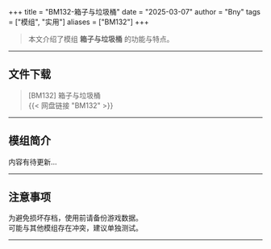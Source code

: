 +++
title = "BM132-箱子与垃圾桶"
date = "2025-03-07"
author = "Bny"
tags = ["模组", "实用"]
aliases = ["BM132"]
+++

> 本文介绍了模组 **箱子与垃圾桶** 的功能与特点。

---

## 文件下载

> [BM132] 箱子与垃圾桶  
{{< 网盘链接 "BM132" >}}  

---

## 模组简介

>  
内容有待更新...  

---

## 注意事项

>  
为避免损坏存档，使用前请备份游戏数据。  
可能与其他模组存在冲突，建议单独测试。  

---

